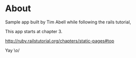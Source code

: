 About
=====

Sample app built by Tim Abell while following the rails tutorial,

This app starts at chapter 3.

http://ruby.railstutorial.org/chapters/static-pages#top

Yay \o/
